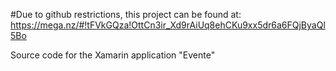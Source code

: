 #Due to github restrictions, this project can be found at: https://mega.nz/#!tFVkGQza!OttCn3ir_Xd9rAiUq8ehCKu9xx5dr6a6FQjByaQl5Bo

Source code for the Xamarin application "Evente"
